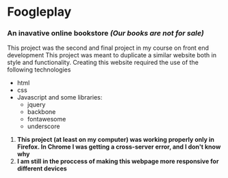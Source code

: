 # Foogleplay
###  An inavative online bookstore *(Our books are not for sale)*

This project was the second and final project in my course on front end development
This project was meant to duplicate a similar website both in style and functionality.
Creating this website required the use of the following technologies
* html
* css
* Javascript and some libraries:
  * jquery
  * backbone
  * fontawesome
  * underscore

1. __This project (at least on my computer) was working properly only in Firefox.
In Chrome I was getting a cross-server error, and I don't know why__
1. __I am still in the proccess of making this webpage more responsive for different devices__
